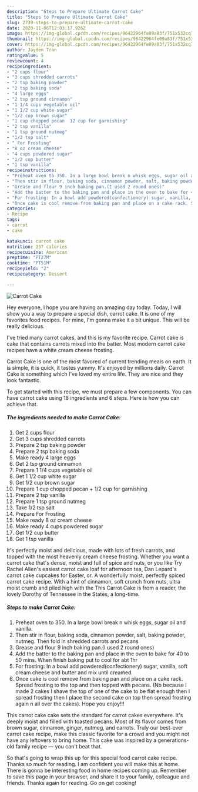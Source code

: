 ```yaml
---
description: "Steps to Prepare Ultimate Carrot Cake"
title: "Steps to Prepare Ultimate Carrot Cake"
slug: 2739-steps-to-prepare-ultimate-carrot-cake
date: 2020-11-06T12:03:17.926Z
image: https://img-global.cpcdn.com/recipes/96422964fe09a83f/751x532cq70/carrot-cake-recipe-main-photo.jpg
thumbnail: https://img-global.cpcdn.com/recipes/96422964fe09a83f/751x532cq70/carrot-cake-recipe-main-photo.jpg
cover: https://img-global.cpcdn.com/recipes/96422964fe09a83f/751x532cq70/carrot-cake-recipe-main-photo.jpg
author: Jayden Tran
ratingvalue: 5
reviewcount: 4
recipeingredient:
- "2 cups flour"
- "3 cups shredded carrots"
- "2 tsp baking powder"
- "2 tsp baking soda"
- "4 large eggs"
- "2 tsp ground cinnamon"
- "1 1/4 cups vegetable oil"
- "1 1/2 cup white sugar"
- "1/2 cup brown sugar"
- "1 cup chopped pecan  12 cup for garnishing"
- "2 tsp vanilla"
- "1 tsp ground nutmeg"
- "1/2 tsp salt"
- " For Frosting"
- "8 oz cream cheese"
- "4 cups powdered sugar"
- "1/2 cup butter"
- "1 tsp vanilla"
recipeinstructions:
- "Preheat oven to 350. In a large bowl break n whisk eggs, sugar oil and vanilla."
- "Then stir in flour, baking soda, cinnamon powder, salt, baking powder, nutmeg. Then fold in shredded carrots and pecans"
- "Grease and flour 9 inch baking pan.(I used 2 round ones)"
- "Add the batter to the baking pan and place in the oven to bake for 40 to 50 mins. When finish baking put to cool for abt 1hr"
- "For frosting: In a bowl add powdered(confectionery) sugar, vanilla, soft cream cheese and butter and mix until creamed."
- "Once cake is cool remove from baking pan and place on a cake rack. Spread frosting to the top and then topped with pecans. (Nb because I made 2 cakes I shave the top of one of the cake to be flat enough then I spread frosting then I place the second cake on top then spread frosting again n all over the cakes). Hope you enjoy!!!"
categories:
- Recipe
tags:
- carrot
- cake

katakunci: carrot cake 
nutrition: 257 calories
recipecuisine: American
preptime: "PT27M"
cooktime: "PT51M"
recipeyield: "2"
recipecategory: Dessert

---
```



![Carrot Cake](https://img-global.cpcdn.com/recipes/96422964fe09a83f/751x532cq70/carrot-cake-recipe-main-photo.jpg)

Hey everyone, I hope you are having an amazing day today. Today, I will show you a way to prepare a special dish, carrot cake. It is one of my favorites food recipes. For mine, I'm gonna make it a bit unique. This will be really delicious.

I&#39;ve tried many carrot cakes, and this is my favorite recipe. Carrot cake is cake that contains carrots mixed into the batter. Most modern carrot cake recipes have a white cream cheese frosting.

Carrot Cake is one of the most favored of current trending meals on earth. It is simple, it is quick, it tastes yummy. It's enjoyed by millions daily. Carrot Cake is something which I've loved my entire life. They are nice and they look fantastic.


To get started with this recipe, we must prepare a few components. You can have carrot cake using 18 ingredients and 6 steps. Here is how you can achieve that.

<!--inarticleads1-->

##### The ingredients needed to make Carrot Cake:

1. Get 2 cups flour
1. Get 3 cups shredded carrots
1. Prepare 2 tsp baking powder
1. Prepare 2 tsp baking soda
1. Make ready 4 large eggs
1. Get 2 tsp ground cinnamon
1. Prepare 1 1/4 cups vegetable oil
1. Get 1 1/2 cup white sugar
1. Get 1/2 cup brown sugar
1. Prepare 1 cup chopped pecan + 1/2 cup for garnishing
1. Prepare 2 tsp vanilla
1. Prepare 1 tsp ground nutmeg
1. Take 1/2 tsp salt
1. Prepare  For Frosting
1. Make ready 8 oz cream cheese
1. Make ready 4 cups powdered sugar
1. Get 1/2 cup butter
1. Get 1 tsp vanilla


It&#39;s perfectly moist and delicious, made with lots of fresh carrots, and topped with the most heavenly cream cheese frosting. Whether you want a carrot cake that&#39;s dense, moist and full of spice and nuts, or you like Try Rachel Allen&#39;s easiest carrot cake loaf for afternoon tea, Dan Lepard&#39;s carrot cake cupcakes for Easter, or. A wonderfully moist, perfectly spiced carrot cake recipe. With a hint of cinnamon, soft crunch from nuts, ultra moist crumb and piled high with the This Carrot Cake is from a reader, the lovely Dorothy of Tennessee in the States, a long-time. 

<!--inarticleads2-->

##### Steps to make Carrot Cake:

1. Preheat oven to 350. In a large bowl break n whisk eggs, sugar oil and vanilla.
1. Then stir in flour, baking soda, cinnamon powder, salt, baking powder, nutmeg. Then fold in shredded carrots and pecans
1. Grease and flour 9 inch baking pan.(I used 2 round ones)
1. Add the batter to the baking pan and place in the oven to bake for 40 to 50 mins. When finish baking put to cool for abt 1hr
1. For frosting: In a bowl add powdered(confectionery) sugar, vanilla, soft cream cheese and butter and mix until creamed.
1. Once cake is cool remove from baking pan and place on a cake rack. Spread frosting to the top and then topped with pecans. (Nb because I made 2 cakes I shave the top of one of the cake to be flat enough then I spread frosting then I place the second cake on top then spread frosting again n all over the cakes). Hope you enjoy!!!


This carrot cake cake sets the standard for carrot cakes everywhere. It&#39;s deeply moist and filled with toasted pecans. Most of its flavor comes from brown sugar, cinnamon, ginger, nutmeg, and carrots. Truly our best-ever carrot cake recipe, make this classic favorite for a crowd and you might not have any leftovers to bring home. This cake was inspired by a generations-old family recipe — you can&#39;t beat that. 

So that's going to wrap this up for this special food carrot cake recipe. Thanks so much for reading. I am confident you will make this at home. There is gonna be interesting food in home recipes coming up. Remember to save this page in your browser, and share it to your family, colleague and friends. Thanks again for reading. Go on get cooking!
